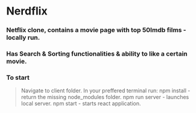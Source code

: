 # Nerdflix 

### Netflix clone, contains a movie page with top 50Imdb films - locally run.
### Has Search & Sorting functionalities & ability to like a certain movie. 

### To start
> Navigate to client folder.
> In your preffered terminal run:
> npm install - return the missing node_modules folder.
> npm run server - launches local server.
> npm start - starts react application. 
